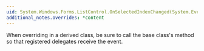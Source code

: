 ```yaml
---
uid: System.Windows.Forms.ListControl.OnSelectedIndexChanged(System.EventArgs)
additional_notes.overrides: *content
---
```


<p>When overriding <xref href="System.Windows.Forms.ListControl.OnSelectedIndexChanged(System.EventArgs)"></xref> in a derived class, be sure to call the base class's <xref href="System.Windows.Forms.ListControl.OnSelectedIndexChanged(System.EventArgs)"></xref> method so that registered delegates receive the event.</p>



